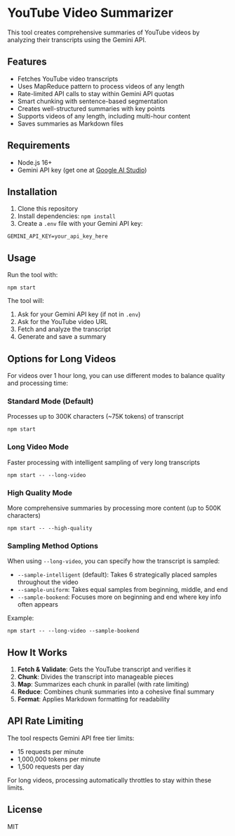 # YouTube Video Summarizer

This tool creates comprehensive summaries of YouTube videos by analyzing their transcripts using the Gemini API.

## Features

- Fetches YouTube video transcripts
- Uses MapReduce pattern to process videos of any length
- Rate-limited API calls to stay within Gemini API quotas
- Smart chunking with sentence-based segmentation
- Creates well-structured summaries with key points
- Supports videos of any length, including multi-hour content
- Saves summaries as Markdown files

## Requirements

- Node.js 16+
- Gemini API key (get one at [Google AI Studio](https://ai.google.dev/))

## Installation

1. Clone this repository
2. Install dependencies: `npm install`
3. Create a `.env` file with your Gemini API key:
```
GEMINI_API_KEY=your_api_key_here
```

## Usage

Run the tool with:
```
npm start
```

The tool will:
1. Ask for your Gemini API key (if not in `.env`)
2. Ask for the YouTube video URL
3. Fetch and analyze the transcript
4. Generate and save a summary

## Options for Long Videos

For videos over 1 hour long, you can use different modes to balance quality and processing time:

### Standard Mode (Default)
Processes up to 300K characters (~75K tokens) of transcript

```
npm start
```

### Long Video Mode
Faster processing with intelligent sampling of very long transcripts

```
npm start -- --long-video
```

### High Quality Mode
More comprehensive summaries by processing more content (up to 500K characters)

```
npm start -- --high-quality
```

### Sampling Method Options
When using `--long-video`, you can specify how the transcript is sampled:

- `--sample-intelligent` (default): Takes 6 strategically placed samples throughout the video
- `--sample-uniform`: Takes equal samples from beginning, middle, and end
- `--sample-bookend`: Focuses more on beginning and end where key info often appears

Example:
```
npm start -- --long-video --sample-bookend
```

## How It Works

1. **Fetch & Validate**: Gets the YouTube transcript and verifies it
2. **Chunk**: Divides the transcript into manageable pieces
3. **Map**: Summarizes each chunk in parallel (with rate limiting)
4. **Reduce**: Combines chunk summaries into a cohesive final summary
5. **Format**: Applies Markdown formatting for readability

## API Rate Limiting

The tool respects Gemini API free tier limits:
- 15 requests per minute
- 1,000,000 tokens per minute
- 1,500 requests per day

For long videos, processing automatically throttles to stay within these limits.

## License

MIT 